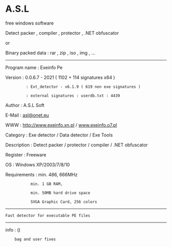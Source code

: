 # A.S.L
free windows software


Detect packer , compiler , protector , .NET obfuscator

or

Binary packed data : rar , zip , iso , img , ...



------------------------------------------------------------------

Program name : Exeinfo Pe

Version      : 0.0.6.7 - 2021  ( 1102 + 114 signatures x64 ) 

             : Ext_detector - v6.1.9 ( 619 non exe signatures )
	     
             : external signatures : userdb.txt : 4439
	     
Author	     : A.S.L Soft

E-Mail       : asl@onet.eu

WWW          : http://www.exeinfo.xn.pl  /   www.exeinfo.o7.pl

Category     : Exe detector / Data detector / Exe Tools

Description  : Detect packer / protector / compiler / .NET obfuscator

Register     : Freeware

OS           : Windows XP/2003/7/8/10

Requirements : min. 486, 666MHz

               min. 1 GB RAM,
	       
               min. 50MB hard drive space
	       
               SVGA Graphic Card, 256 colors
	       


------------------------------------------------------------------


	Fast detector for executable PE files


------------------------------------------------------------------


  info : ()

        bag and user fixes


       

